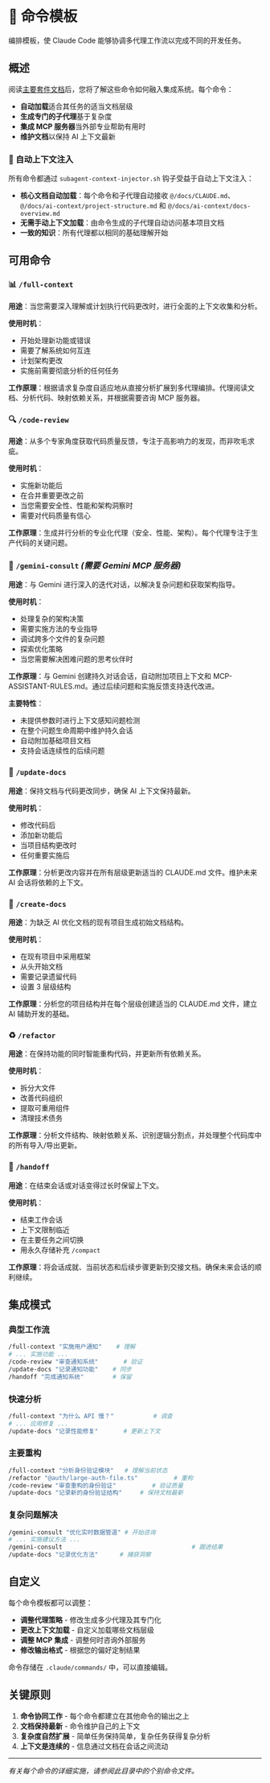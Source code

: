 # 🔧 命令模板

编排模板，使 Claude Code 能够协调多代理工作流以完成不同的开发任务。

## 概述

阅读[主要套件文档](../README.md)后，您将了解这些命令如何融入集成系统。每个命令：

- **自动加载**适合其任务的适当文档层级
- **生成专门的子代理**基于复杂度
- **集成 MCP 服务器**当外部专业帮助有用时
- **维护文档**以保持 AI 上下文最新

### 🚀 自动上下文注入

所有命令都通过 `subagent-context-injector.sh` 钩子受益于自动上下文注入：

- **核心文档自动加载**：每个命令和子代理自动接收 `@/docs/CLAUDE.md`、`@/docs/ai-context/project-structure.md` 和 `@/docs/ai-context/docs-overview.md`
- **无需手动上下文加载**：由命令生成的子代理自动访问基本项目文档
- **一致的知识**：所有代理都以相同的基础理解开始

## 可用命令

### 📊 `/full-context`
**用途**：当您需要深入理解或计划执行代码更改时，进行全面的上下文收集和分析。

**使用时机**：
- 开始处理新功能或错误
- 需要了解系统如何互连
- 计划架构更改
- 实施前需要彻底分析的任何任务

**工作原理**：根据请求复杂度自适应地从直接分析扩展到多代理编排。代理阅读文档、分析代码、映射依赖关系，并根据需要咨询 MCP 服务器。

### 🔍 `/code-review` 
**用途**：从多个专家角度获取代码质量反馈，专注于高影响力的发现，而非吹毛求疵。

**使用时机**：
- 实施新功能后
- 在合并重要更改之前
- 当您需要安全性、性能和架构洞察时
- 需要对代码质量有信心

**工作原理**：生成并行分析的专业化代理（安全、性能、架构）。每个代理专注于生产代码的关键问题。

### 🧠 `/gemini-consult` *(需要 Gemini MCP 服务器)*
**用途**：与 Gemini 进行深入的迭代对话，以解决复杂问题和获取架构指导。

**使用时机**：
- 处理复杂的架构决策
- 需要实施方法的专业指导
- 调试跨多个文件的复杂问题
- 探索优化策略
- 当您需要解决困难问题的思考伙伴时

**工作原理**：与 Gemini 创建持久对话会话，自动附加项目上下文和 MCP-ASSISTANT-RULES.md。通过后续问题和实施反馈支持迭代改进。

**主要特性**：
- 未提供参数时进行上下文感知问题检测
- 在整个问题生命周期中维护持久会话
- 自动附加基础项目文档
- 支持会话连续性的后续问题

### 📝 `/update-docs`
**用途**：保持文档与代码更改同步，确保 AI 上下文保持最新。

**使用时机**：
- 修改代码后
- 添加新功能后
- 当项目结构更改时
- 任何重要实施后

**工作原理**：分析更改内容并在所有层级更新适当的 CLAUDE.md 文件。维护未来 AI 会话将依赖的上下文。

### 📄 `/create-docs`
**用途**：为缺乏 AI 优化文档的现有项目生成初始文档结构。

**使用时机**：
- 在现有项目中采用框架
- 从头开始文档
- 需要记录遗留代码
- 设置 3 层级结构

**工作原理**：分析您的项目结构并在每个层级创建适当的 CLAUDE.md 文件，建立 AI 辅助开发的基础。

### ♻️ `/refactor`
**用途**：在保持功能的同时智能重构代码，并更新所有依赖关系。

**使用时机**：
- 拆分大文件
- 改善代码组织
- 提取可重用组件
- 清理技术债务

**工作原理**：分析文件结构、映射依赖关系、识别逻辑分割点，并处理整个代码库中的所有导入/导出更新。

### 🤝 `/handoff`
**用途**：在结束会话或对话变得过长时保留上下文。

**使用时机**：
- 结束工作会话
- 上下文限制临近
- 在主要任务之间切换
- 用永久存储补充 `/compact`

**工作原理**：将会话成就、当前状态和后续步骤更新到交接文档。确保未来会话的顺利继续。

## 集成模式

### 典型工作流
```bash
/full-context "实施用户通知"    # 理解
# ... 实施功能 ...
/code-review "审查通知系统"       # 验证  
/update-docs "记录通知功能"    # 同步
/handoff "完成通知系统"        # 保留
```

### 快速分析
```bash
/full-context "为什么 API 慢？"           # 调查
# ... 应用修复 ...
/update-docs "记录性能修复"       # 更新上下文
```

### 主要重构
```bash
/full-context "分析身份验证模块"   # 理解当前状态
/refactor "@auth/large-auth-file.ts"          # 重构
/code-review "审查重构的身份验证"          # 验证质量
/update-docs "记录新的身份验证结构"     # 保持文档最新
```

### 复杂问题解决
```bash
/gemini-consult "优化实时数据管道" # 开始咨询
# ... 实施建议方法 ...
/gemini-consult                                    # 跟进结果
/update-docs "记录优化方法"      # 捕获洞察
```

## 自定义

每个命令模板都可以调整：

- **调整代理策略** - 修改生成多少代理及其专门化
- **更改上下文加载** - 自定义加载哪些文档层级
- **调整 MCP 集成** - 调整何时咨询外部服务
- **修改输出格式** - 根据您的偏好定制结果

命令存储在 `.claude/commands/` 中，可以直接编辑。

## 关键原则

1. **命令协同工作** - 每个命令都建立在其他命令的输出之上
2. **文档保持最新** - 命令维护自己的上下文
3. **复杂度自然扩展** - 简单任务保持简单，复杂任务获得复杂分析
4. **上下文是连续的** - 信息通过文档在会话之间流动

---

*有关每个命令的详细实施，请参阅此目录中的个别命令文件。*